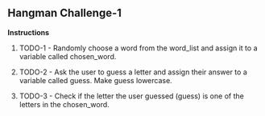 ## **Hangman Challenge-1**

**Instructions**

1. TODO-1 - Randomly choose a word from the word_list and assign it to a variable called chosen_word.

2. TODO-2 - Ask the user to guess a letter and assign their answer to a variable called guess. Make guess lowercase.

3. TODO-3 - Check if the letter the user guessed (guess) is one of the letters in the chosen_word.
